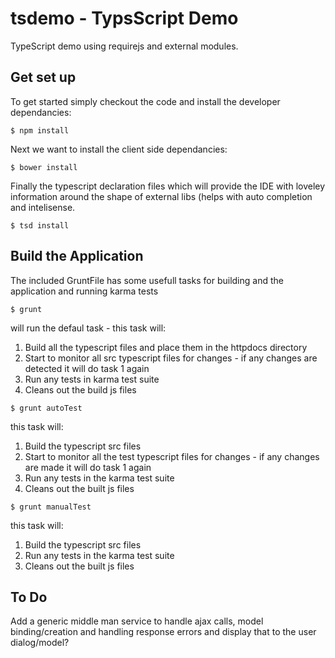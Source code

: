 # tsdemo - TypsScript Demo
TypeScript demo using requirejs and external modules.

## Get set up
To get started simply checkout the code and install the developer dependancies:
```
$ npm install
```

Next we want to install the client side dependancies:
```
$ bower install
```

Finally the typescript declaration files which will provide the IDE with loveley information around the shape of external libs (helps with auto completion and intelisense.
```
$ tsd install
```

## Build the Application
The included GruntFile has some usefull tasks for building and the application and running karma tests

```
$ grunt
```

will run the defaul task - this task will:

1. Build all the typescript files and place them in the httpdocs directory
2. Start to monitor all src typescript files for changes - if any changes are detected it will do task 1 again
3. Run any tests in karma test suite
4. Cleans out the build js files

```
$ grunt autoTest
```

this task will:

1. Build the typescript src files
2. Start to monitor all the test typescript files for changes - if any changes are made it will do task 1 again
3. Run any tests in the karma test suite
4. Cleans out the built js files

```
$ grunt manualTest
```

this task will:

1. Build the typescript src files
2. Run any tests in the karma test suite
3. Cleans out the built js files


## To Do
Add a generic middle man service to handle ajax calls, model binding/creation and handling response errors and display that to the user dialog/model?

